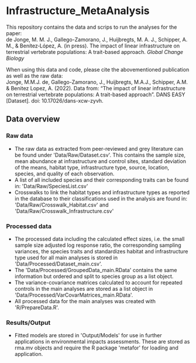 # Infrastructure_MetaAnalysis 

This repository contains the data and scrips to run the analyses for the paper:  
de Jonge, M. M. J., Gallego-Zamorano, J., Huijbregts, M. A. J., Schipper, A. M., & Benítez‐López, A. (in press). The impact of linear infrastructure on terrestrial vertebrate populations: A trait-based approach. *Global Change Biology*

When using this data and code, please cite the abovementioned publication as well as the raw data:  
Jonge, M.M.J. de, Gallego-Zamorano, J., Huijbregts, M.A.J., Schipper, A.M. & Benitez Lopez, A. (2022). Data from: “The impact of linear infrastructure on terrestrial vertebrate populations: A trait-based approach”. DANS EASY [Dataset]. doi: 10.17026/dans-xcw-zyvh. 

## Data overview
### Raw data
- The raw data as extracted from peer-reviewed and grey literature can be found under 'Data/Raw/Dataset.csv'. This contains the sample size, mean abundance at infrastructure and control sites, standard deviation of the means, habitat type, infrastructure type, source, location, species, and quality of each observation.
- A list of all included species and their corresponding traits can be found in: 'Data/Raw/SpeciesList.csv'
- Crosswalks to link the habitat types and infrastructure types as reported in the database to their classifications used in the analysis are found in: 'Data/Raw/Crosswalk_Habitat.csv' and 'Data/Raw/Crosswalk_Infrastructure.csv'

### Processed data
- The processed data including the calculated effect sizes, i.e. the small sample size adjusted log response ratio, the corresponding sampling variances, the species traits and standardizes habitat and infrastructure type used for all main analyses is stored in 'Data/Processed/Dataset_main.csv'. 
- The 'Data/Processed/GroupedData_main.RData' contains the same information but ordered and split to species group as a list object.  
- The variance-covariance matrices calculated to account for repeated controls in the main analyses are stored as a list object in 'Data/Processed/VarCovarMatrices_main.RData'.
- All processed data for the main analyses was created with 'R/PrepareData.R'. 

### Results/Output
- Fitted models are stored in 'Output/Models' for use in further applications in environmental impacts assessments. These are stored as rma.mv objects and require the R package 'metafor' for loading and application. 
